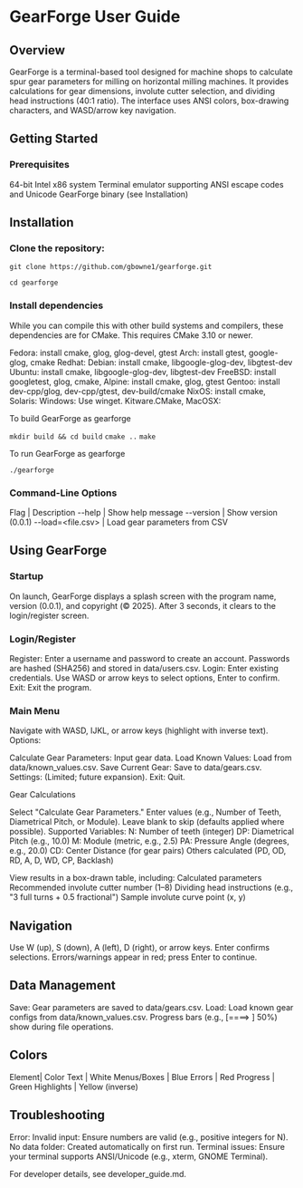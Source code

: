 # GearForge User Guide

## Overview

GearForge is a terminal-based tool designed for machine shops to calculate spur gear parameters for milling on horizontal milling machines. It provides calculations for gear dimensions, involute cutter selection, and dividing head instructions (40:1 ratio). The interface uses ANSI colors, box-drawing characters, and WASD/arrow key navigation.

## Getting Started

### Prerequisites

64-bit Intel x86 system
Terminal emulator supporting ANSI escape codes and Unicode
GearForge binary (see Installation)

## Installation

### Clone the repository: 

`git clone https://github.com/gbowne1/gearforge.git`

`cd gearforge`

### Install dependencies

While you can compile this with other build systems and compilers, these dependencies are for CMake.
This requires CMake 3.10 or newer.

Fedora: install cmake, glog, glog-devel, gtest
Arch: install gtest, google-glog, cmake
Redhat: <tbd>
Debian: install cmake, libgoogle-glog-dev, libgtest-dev
Ubuntu: install cmake, libgoogle-glog-dev, libgtest-dev
FreeBSD: install googletest, glog, cmake, 
Alpine: install cmake, glog, gtest
Gentoo: install dev-cpp/glog, dev-cpp/gtest, dev-build/cmake
NixOS: install cmake, 
Solaris: <tbd>
Windows: Use winget. Kitware.CMake, 
MacOSX: 

To build GearForge as gearforge

`mkdir build && cd build`
`cmake ..`
`make`

To run GearForge as gearforge

`./gearforge`

### Command-Line Options

Flag | Description
--help | Show help message
--version | Show version (0.0.1)
--load=<file.csv> | Load gear parameters from CSV

## Using GearForge

### Startup

On launch, GearForge displays a splash screen with the program name, version (0.0.1), and copyright (© 2025). After 3 seconds, it clears to the login/register screen.

### Login/Register

Register: Enter a username and password to create an account. Passwords are hashed (SHA256) and stored in data/users.csv.
Login: Enter existing credentials. Use WASD or arrow keys to select options, Enter to confirm.
Exit: Exit the program.

### Main Menu

Navigate with WASD, IJKL, or arrow keys (highlight with inverse text). Options:

Calculate Gear Parameters: Input gear data.
Load Known Values: Load from data/known_values.csv.
Save Current Gear: Save to data/gears.csv.
Settings: (Limited; future expansion).
Exit: Quit.

Gear Calculations

Select "Calculate Gear Parameters."
Enter values (e.g., Number of Teeth, Diametrical Pitch, or Module). Leave blank to skip (defaults applied where possible).
Supported Variables:
N: Number of teeth (integer)
DP: Diametrical Pitch (e.g., 10.0)
M: Module (metric, e.g., 2.5)
PA: Pressure Angle (degrees, e.g., 20.0)
CD: Center Distance (for gear pairs)
Others calculated (PD, OD, RD, A, D, WD, CP, Backlash)

View results in a box-drawn table, including:
Calculated parameters
Recommended involute cutter number (1–8)
Dividing head instructions (e.g., "3 full turns + 0.5 fractional")
Sample involute curve point (x, y)

## Navigation

Use W (up), S (down), A (left), D (right), or arrow keys.
Enter confirms selections.
Errors/warnings appear in red; press Enter to continue.

## Data Management

Save: Gear parameters are saved to data/gears.csv.
Load: Load known gear configs from data/known_values.csv.
Progress bars (e.g., [====> ] 50%) show during file operations.

## Colors

Element| Color
Text | White
Menus/Boxes | Blue
Errors | Red
Progress | Green
Highlights | Yellow (inverse)

## Troubleshooting

Error: Invalid input: Ensure numbers are valid (e.g., positive integers for N).
No data folder: Created automatically on first run.
Terminal issues: Ensure your terminal supports ANSI/Unicode (e.g., xterm, GNOME Terminal).

For developer details, see developer_guide.md.
